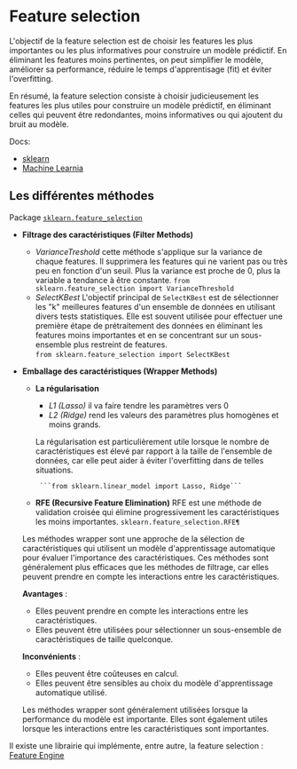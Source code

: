 
# Feature selection

L'objectif de la feature selection est de choisir les features les plus importantes ou les plus informatives pour construire un modèle prédictif. En éliminant les features moins pertinentes, on peut simplifier le modèle, améliorer sa performance, réduire le temps d'apprentisage (fit) et éviter l'overfitting.


En résumé, la feature selection consiste à choisir judicieusement les features les plus utiles pour construire un modèle prédictif, en éliminant celles qui peuvent être redondantes, moins informatives ou qui ajoutent du bruit au modèle.

Docs:
- [sklearn](https://scikit-learn.org/stable/modules/feature_selection.html)
- [Machine Learnia](https://www.youtube.com/watch?v=T4nZDuakYlU)

## Les différentes méthodes
Package [```sklearn.feature_selection```](https://scikit-learn.org/stable/modules/classes.html#module-sklearn.feature_selection)
-  **Filtrage des caractéristiques (Filter Methods)**
	- *VarianceTreshold* cette méthode s'applique sur la variance de chaque features. Il supprimera les features qui ne varient pas ou très peu en fonction d'un seuil. Plus la variance est proche de 0, plus la variable a tendance à être constante.
  ```from sklearn.feature_selection import VarianceThreshold```
	- *SelectKBest* L'objectif principal de `SelectKBest` est de sélectionner les "k" meilleures features d'un ensemble de données en utilisant divers tests statistiques. Elle est souvent utilisée pour effectuer une première étape de prétraitement des données en éliminant les features moins importantes et en se concentrant sur un sous-ensemble plus restreint de features.  
  ```from sklearn.feature_selection import SelectKBest```

-  **Emballage des caractéristiques (Wrapper Methods)**
	-  **La régularisation**

		-  *L1 (Lasso)* il va faire tendre les paramètres vers 0
		-  *L2 (Ridge)* rend les valeurs des paramètres plus homogènes et moins grands.

		La régularisation est particulièrement utile lorsque le nombre de caractéristiques est élevé par rapport à la taille de l'ensemble de données, car elle peut aider à éviter l'overfitting dans de telles situations.

			```from sklearn.linear_model import Lasso, Ridge```

	- **RFE (Recursive Feature Elimination)**
	RFE est une méthode de validation croisée qui élimine progressivement les caractéristiques les moins importantes.
	```sklearn.feature_selection.RFE¶```


	Les méthodes wrapper sont une approche de la sélection de caractéristiques qui utilisent un modèle d'apprentissage automatique pour évaluer l'importance des caractéristiques. Ces méthodes sont généralement plus efficaces que les méthodes de filtrage, car elles peuvent prendre en compte les interactions entre les caractéristiques.

	**Avantages** :

	- Elles peuvent prendre en compte les interactions entre les caractéristiques.
	- Elles peuvent être utilisées pour sélectionner un sous-ensemble de caractéristiques de taille quelconque.

	**Inconvénients** :

	- Elles peuvent être coûteuses en calcul.
	- Elles peuvent être sensibles au choix du modèle d'apprentissage automatique utilisé.

	Les méthodes wrapper sont généralement utilisées lorsque la performance du modèle est importante. Elles sont également utiles lorsque les interactions entre les caractéristiques sont importantes.

Il existe une librairie qui implémente, entre autre, la feature selection : 
[Feature Engine](https://feature-engine.trainindata.com/en/latest/api_doc/selection/index.html)
